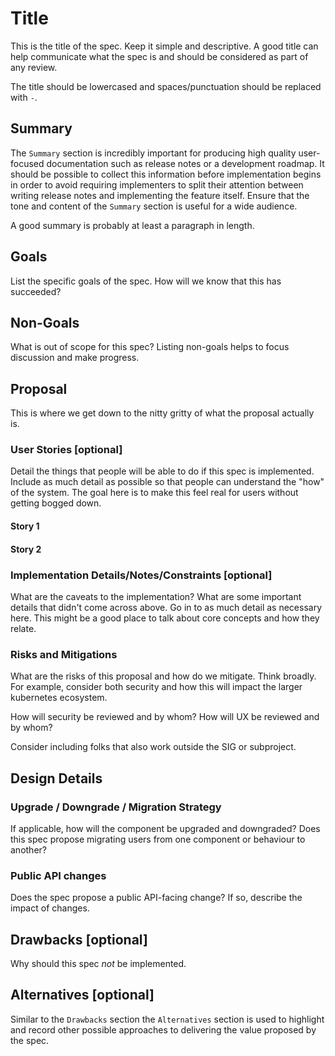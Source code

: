 <!--
This template was adapted from the Kubernetes KEP template:

https://github.com/kubernetes/enhancements/blob/master/keps/YYYYMMDD-kep-template.md
-->
# Title

This is the title of the spec.  Keep it simple and descriptive.  A good title
can help communicate what the spec is and should be considered as part of any
review.

The title should be lowercased and spaces/punctuation should be replaced with
`-`.

## Summary

The `Summary` section is incredibly important for producing high quality
user-focused documentation such as release notes or a development roadmap.  It
should be possible to collect this information before implementation begins in
order to avoid requiring implementers to split their attention between writing
release notes and implementing the feature itself.  Ensure that the tone and
content of the `Summary` section is useful for a wide audience.

A good summary is probably at least a paragraph in length.

## Goals

List the specific goals of the spec.  How will we know that this has succeeded?

## Non-Goals

What is out of scope for this spec?  Listing non-goals helps to focus
discussion and make progress.

## Proposal

This is where we get down to the nitty gritty of what the proposal actually is.

### User Stories [optional]

Detail the things that people will be able to do if this spec is implemented.
Include as much detail as possible so that people can understand the "how" of
the system.  The goal here is to make this feel real for users without getting
bogged down.

#### Story 1

#### Story 2

### Implementation Details/Notes/Constraints [optional]

What are the caveats to the implementation?  What are some important details
that didn't come across above.  Go in to as much detail as necessary here.
This might be a good place to talk about core concepts and how they relate.

### Risks and Mitigations

What are the risks of this proposal and how do we mitigate.  Think broadly.
For example, consider both security and how this will impact the larger
kubernetes ecosystem.

How will security be reviewed and by whom?  How will UX be reviewed and by
whom?

Consider including folks that also work outside the SIG or subproject.

## Design Details

### Upgrade / Downgrade / Migration Strategy

If applicable, how will the component be upgraded and downgraded? Does this
spec propose migrating users from one component or behaviour to another?

### Public API changes

Does the spec propose a public API-facing change? If so, describe the impact of
changes.

## Drawbacks [optional]

Why should this spec _not_ be implemented.

## Alternatives [optional]

Similar to the `Drawbacks` section the `Alternatives` section is used to
highlight and record other possible approaches to delivering the value proposed
by the spec.
